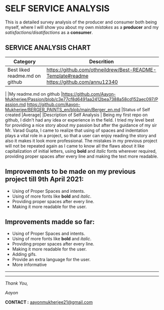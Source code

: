 # SELF SERVICE ANALYSIS


This is a detailed survey analysis of the producer and consumer both being myself, where I will show you about my own *mistakes* as a **producer** and my *satisfactions/disatifactions* as a **consumer**.

## SERVICE ANALYSIS CHART
|Category |Descrition|
|---|---|
|Best liked readme.md on github |https://github.com/othneildrew/Best-README-Template#readme     https://github.com/annu12340
|
|My readme.md on github |https://github.com/Aayon-Mukherjee/Passion/blob/c3e77cf8d6491aa2412bea7388a58cd152aec097/Passion.md          https://github.com/Aayon-Mukherjee/BERGER_PAINTS_en/blob/main/Berger_en.md
|Status of Self created |Average|
|Description of Self Analysis | Being my first repo on github, I didn't had any idea or experience in the field. I tried my level best for providing a nice story about my passion but after the guidance of my sir Mr. Varad Gupta, I came to realize that using of spaces and indentation plays a vital role in a project, so that a user can enjoy reading the story and also it makes it look more professional. The mistakes in my previous project will not be repeated again as I came to know all the flaws about it like capitalization of initial letters, using **bold** and *italic* fonts wherever required, providing proper spaces after every line and making the text more readable.

## **Improvements to be made on my previous project till 9th April 2021:**

* Using of Proper Spaces and intents.
* Using of more fonts like **bold** and *italic*.
* Providing proper spaces after every line.
* Making it more readable for the user.
  
## **Improvements madde so far:**
* Using of Proper Spaces and intents.
* Using of more fonts like **bold** and *italic*.
* Providing proper spaces after every line.
* Making it more readable for the user.
* Adding gifs.
* Provide an extra language for the user.
* More informative 
---
---
*Thank You,*

*Aayon*

**CONTACT :**  aayonmukherjee21@gmail.com
